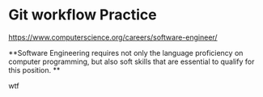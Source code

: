 # Git workflow Practice

https://www.computerscience.org/careers/software-engineer/

**Software Engineering requires not only the language proficiency on computer programming, but also soft skills that are essential to qualify for this position. **

wtf
